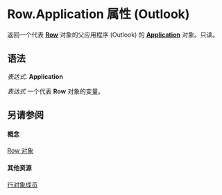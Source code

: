 
# Row.Application 属性 (Outlook)

返回一个代表  **[Row](06db3fa4-1649-48bf-3b86-ffdf99a47305.md)** 对象的父应用程序 (Outlook) 的 **[Application](797003e7-ecd1-eccb-eaaf-32d6ddde8348.md)** 对象。只读。


## 语法

 _表达式_. **Application**

 _表达式_ 一个代表 **Row** 对象的变量。


## 另请参阅


#### 概念


[Row 对象](06db3fa4-1649-48bf-3b86-ffdf99a47305.md)
#### 其他资源


[行对象成员](49998d93-3940-6e08-624f-f8c5dcba2ea5.md)